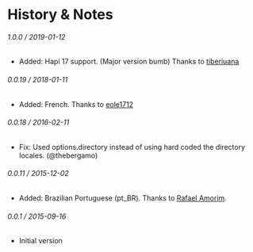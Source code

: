
# History & Notes

###### 1.0.0 / 2019-01-12
* Added: Hapi 17 support. (Major version bumb) Thanks to [tiberiuana](https://github.com/tiberiuana)

###### 0.0.19 / 2018-01-11
* Added: French. Thanks to [eole1712](https://github.com/eole1712)

###### 0.0.18 / 2016-02-11
* Fix: Used options.directory instead of using hard coded the directory locales. (@thebergamo)

###### 0.0.11 / 2015-12-02
* Added: Brazilian Portuguese (pt_BR). Thanks to [Rafael Amorim](https://github.com/rafaelamorim).

###### 0.0.1 / 2015-09-16
* Initial version

